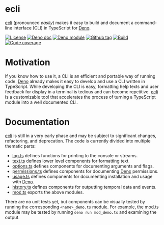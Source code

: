 # ecli

[ecli] (pronounced _easily_) makes it easy to build and document a command-line
interface (CLI) in TypeScript for [Deno].

[![License][license-shield]](LICENSE) [![Deno doc][deno-doc-shield]][deno-doc]
[![Deno module][deno-land-shield]][deno-land]
[![Github tag][github-shield]][github] [![Build][build-shield]][build]
[![Code coverage][coverage-shield]][coverage]

# Motivation

If you know how to use it, a CLI is an efficient and portable way of running
code. [Deno] already makes it easy to develop and use a CLI written in
TypeScript. While developing the CLI is easy, formatting help texts and user
feedback for display in a terminal is tedious and can become repetitive. [ecli]
is a customizable tool that accelerates the process of turning a TypeScript
module into a well documented CLI.

# Documentation

[ecli] is still in a very early phase and may be subject to significant changes,
refactoring, and deprecation. The code is currently divided into multiple
thematic parts:

- [log.ts](log.ts) defines functions for printing to the console or streams.
- [text.ts](text.ts) defines lower level components for formatting text.
- [options.ts](options.ts) defines components for documenting arguments and
  flags.
- [permissions.ts](permissions.ts) defines components for documenting [Deno]
  permissions.
- [usage.ts](usage.ts) defines components for documenting installation and usage
  with [Deno].
- [history.ts](history.ts) defines components for outputting temporal data and
  events.
- [mod.ts](mod.ts) exports the above modules.

There are no unit tests yet, but components can be visually tested by running
the corresponding `<name>_demo.ts` module. For example, the
[mod.ts](permissions.ts) module may be tested by running
`deno run mod_demo.ts` and examining the output.

[ecli]: #
[deno]: https://deno.land

<!-- badges -->

[github]: https://github.com/eibens/ecli
[github-shield]: https://img.shields.io/github/v/tag/eibens/ecli?label&logo=github
[coverage-shield]: https://img.shields.io/codecov/c/github/eibens/ecli?logo=codecov&label
[license-shield]: https://img.shields.io/github/license/eibens/ecli?color=informational
[coverage]: https://codecov.io/gh/eibens/ecli
[build]: https://github.com/eibens/ecli/actions/workflows/ci.yml
[build-shield]: https://img.shields.io/github/workflow/status/eibens/ecli/ci?logo=github&label
[deno-doc]: https://doc.deno.land/https/deno.land/x/ecli/mod.ts
[deno-doc-shield]: https://img.shields.io/badge/doc-informational?logo=deno
[deno-land]: https://deno.land/x/ecli
[deno-land-shield]: https://img.shields.io/badge/x/ecli-informational?logo=deno&label

